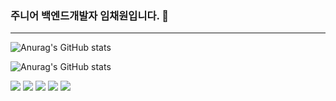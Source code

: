 ### 주니어 백엔드개발자 임채원입니다. 👋

---

![Anurag's GitHub stats](https://github-readme-stats.vercel.app/api?username=imchaewon&show_icons=true&theme=radical)

![Anurag's GitHub stats](https://github-readme-stats.vercel.app/api/top-langs/?username=imchaewon&langs_count=8&theme=dark)

<a href="javascript:"><img src="https://img.shields.io/badge/Java-#007396?style=plastic&logo=Java&logoColor=#007396"/></a>
<a href="javascript:"><img src="https://img.shields.io/badge/Java-#007396?style=flat&logo=Java&logoColor=#007396"/></a>
<a href="javascript:"><img src="https://img.shields.io/badge/Java-#007396?style=flat-square&logo=Java&logoColor=#007396"/></a>
<a href="javascript:"><img src="https://img.shields.io/badge/Java-#007396?style=for-the-badge&logo=Java&logoColor=#007396"/></a>
<a href="javascript:"><img src="https://img.shields.io/badge/Java-#007396?style=social&logo=Java&logoColor=#007396"/></a>

<!--
**imchaewon/imchaewon** is a ✨ _special_ ✨ repository because its `README.md` (this file) appears on your GitHub profile.

Here are some ideas to get you started:

- 🔭 I’m currently working on ...
- 🌱 I’m currently learning ...
- 👯 I’m looking to collaborate on ...
- 🤔 I’m looking for help with ...
- 💬 Ask me about ...
- 📫 How to reach me: ...
- 😄 Pronouns: ...
- ⚡ Fun fact: ...
-->


